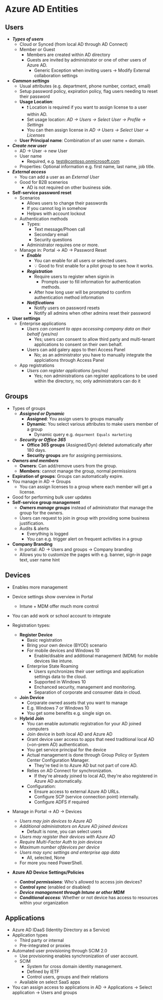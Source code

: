 # Azure AD Entities

## Users

- ***Types of users***
  - Cloud or Synced (from local AD through AD Connect)
  - Member or Guest
    - Members are created within AD directory
    - Guests are invited by administrator or one of other users of Azure AD.
      - Generic Exception when inviting users -> Modify External collaboration settings
- ***Common settings***
  - Usual attributes (e.g. department, phone number, contact, email)
  - Setup password policy, expiration policy, flag users needing to reset their password
  - **Usage Location**: 
    - ❗ Location is required if you want to assign license to a user within AD.
    - Set usage location: *AD -> Users -> Select User -> Profile -> Settings*
    - You can then assign license in *AD -> Users -> Select User -> Licenses*
  - **User Principal name**: Combination of an user name + domain.
- ***Create new user***
  - AD -> User -> new User
  - User name
    - Required, e.g. test@contoso.onmicrosoft.com
  - Properties: Optional information e.g. first name, last name, job title.
- ***External access***
  - You can add a user as an *External User*
  - Good for B2B scenerios
    - AD is not required on other business side.
- **Self-service password reset**
  - Scenarios
    - Allows users to change their passwords
    - If you cannot log in somehow
    - Helpws with account lockout
  - Authentication methods
    - Types:
      - Text message/Phoen call
      - Secondary email
      - Security questions
    - Administrator requires one or more.
  - Manage in: Portal -> AD -> Password Reset
    - ***Enable***
      - You can enable for all users or selected users.
      - 💡 Good to first enable for a pilot group to see how it works.
    - ***Registration***
      - Require users to register when signin in
        - Prompts user to fill information for authentication methods.
      - After how long user will be prompted to confirm authentication method information
    - ***Notifications***
      - Notify users on password resets
      - Notify all admins when other admins reset their password
- **User settings**
  - Enterprise applications
    - *Users can consent to apps accessing company data on their behalf (yes/no)*
      - Yes; users can consent to allow third party and multi-tenant applications to consent on their own behalf.
    - Users can add galery apps to theri Access Panel
      - No; as an administrator you have to manually integrate the applciations through Access Panel
  - App registrations
    - *Users can register applications (yes/no)*
      - Yes; non administrations can register applications to be used within the directory, no; only administrators can do it

## Groups

- Types of groups
  - ***Assigned or Dynamic***
    - **Assigned**: You assign users to groups manually
    - **Dynamic**: You select various attributes to make users member of a group
      - Dynamic query e.g. `deparment Equals marketing`
  - ***Security or Office 365***
    - **Office 365 groups** (Assigned/Dyn) deleted automatically after 180 days.
    - **Security groups** are for assigning permissions.
- ***Owners and members***
  - **Owners**: Can add/remove users from the group.
  - **Members**: cannot manage the group, normal permissions
- **Expiration of groups**: Groups can automatically expire.
- You manage in AD -> Groups
  - You can assign licenses to a group where each member will get a license.
- Good for performing bulk user updates
- **Self-service group management**
  - ***Owners manage groups*** instead of administrator that manage the group for the owners.
  - Users can request to join in group with providing some business justification.
  - Audits & alerts
    - Everything is logged
    - You can e.g. trigger alert on frequent activities in a group
- **Company Branding**
  - In portal: AD -> Users and groups -> Company branding
  - Allows you to customize the pages with e.g. banner, sign-in page text, user name hint

## Devices

- Enables more management
- Device settings show overview in Portal
  - Intune + MDM offer much more control
- You can add work or school account to integrate
- Registration types:
  - **Register Device**
    - Basic registration
    - Bring your own device (BYOD) scenario
    - For mobile devices and Windows 10
      - Enable/disable and additional management (MDM) for mobile devices like intune.
    - Enterprise State Roaming
      - Users synchronizes their user settings and application settings data to the cloud.
      - Supported in Windows 10
      - Enchanced security, management and monitoring.
      - Separation of corporate and consumer data in cloud.
  - **Join Device**
    - Corparate owned assets that you want to manage
    - E.g. Windows 7 or Windows 10
    - You get some benefits e.g. single sign on.
  - **Hybrid Join**
    - You can enable automatic registration for your AD joined computers
    - Join device in both local AD and Azure AD
    - Grant device user access to apps that need traditional local AD (=on-prem AD) authentication.
    - You get service principal for the device
    - Actual management is done through Group Policy or System Center Configuration Manager.
      - They're tied in to Azure AD but not part of core AD.
    - Relies on AD Connect for synchronization.
      - If they're already joined to local AD, they're also registered in Azure AD automatically.
    - Configuration:
      - Ensure access to external Azure AD URLs.
      - Configure SCP (service connection point) internally.
      - Configure ADFS if required
- Manage in Portal -> AD -> Devices
  - *Users may join devices to Azure AD*
  - *Additional administrators on Azure AD joined devices*
    - Default is none, you can select users
  - *Users may register their devices with Azure AD*
  - *Require Multi-Factor Auth to join devices*
  - *Maximum number ofdevices per device*
  - *Users may sync settings and enterprise app data*
    - All, selected, None
  - For more you need PowerShell.

- **Azure AD Device Settings/Policies**
  - ***Control permissions***: Who's allowed to access join devices?
  - ***Control sync*** (enabled or disabled)
  - ***Device management through Intune or other MDM***
  - ***Conditional access***: Whether or not device has access to resources within your organization

## Applications

- Azure AD IDaaS (Identity Directory as a Service)
- Application types
  - Third party or internal
  - Pre-integrated or proxies
- Automated user provisioning through SCIM 2.0
  - Use provisioning enables synchronization of user account.
  - SCIM
    - System for cross domain identity management.
    - Defined by IETF
    - Control users, groups and their relations
  - Available on select SaaS apps
- You can assign access to applications in AD -> Applications -> Select application -> Users and groups
